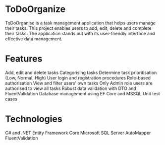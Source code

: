 # ToDoOrganize
ToDoOrganise is a task management application that helps users manage their tasks. This project enables users to add, edit, delete and complete their tasks. The application stands out with its user-friendly interface and effective data management.

# Features
Add, edit and delete tasks
Categorising tasks
Determine task prioritisation (Low, Normal, High)
User login and registration procedures
Role-based authorisation
View and filter users' own tasks
Only Admin role users are authorised to view all tasks
Robust data validation with DTO and FluentValidation
Database management using EF Core and MSSQL
Unit test cases

# Technologies
C# and .NET
Entity Framework Core
Microsoft SQL Server
AutoMapper
FluentValidation
